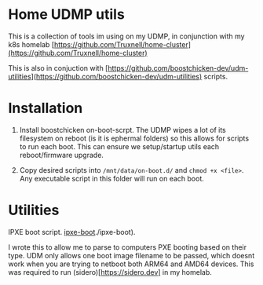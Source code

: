 # Home UDMP utils

This is a collection of tools im using on my UDMP, in conjunction with my k8s homelab [https://github.com/Truxnell/home-cluster](https://github.com/Truxnell/home-cluster)

This is also in conjuction with [https://github.com/boostchicken-dev/udm-utilities](https://github.com/boostchicken-dev/udm-utilities) scripts.

# Installation

1. Install boostchicken on-boot-scrpt.  The UDMP wipes a lot of its filesystem on reboot (is it is ephermal folders) so this allows for scripts to run each boot.  This can ensure we setup/startup utils each reboot/firmware upgrade.

2. Copy desired scripts into `/mnt/data/on-boot.d/` and `chmod +x <file>`.  Any executable script in this folder will run on each boot.

# Utilities

IPXE boot script. [ipxe-boot]()./ipxe-boot).  

I wrote this to allow me to parse to computers PXE booting based on their type.  UDM only allows one boot image filename to be passed, which doesnt work when you are trying to netboot both ARM64 and AMD64 devices.
This was required to run (sidero)[https://sidero.dev] in my homelab.

